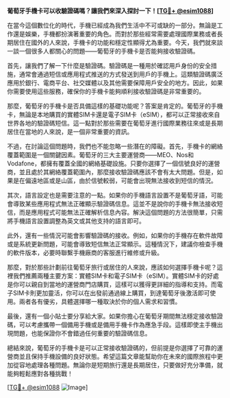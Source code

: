 **葡萄牙手機卡可以收驗證碼嗎？讓我們來深入探討一下！[[TG💪+ @esim1088](https://t.me/s/esim1088)]**

在當今這個數位化的時代，手機已經成為我們生活中不可或缺的一部分。無論是工作還是娛樂，手機都扮演著重要的角色。而對於那些經常需要處理國際業務或者長期居住在國外的人來說，手機卡的功能和穩定性顯得尤為重要。今天，我們就來談一談一個很多人都關心的問題——葡萄牙的手機卡是否能夠接收驗證碼。

首先，讓我們了解一下什麼是驗證碼。驗證碼是一種用於確認用戶身份的安全措施，通常會通過短信或應用程式推送的方式發送到用戶的手機上。這類驗證碼廣泛應用於銀行、電商平台、社交媒體以及其他需要保障用戶安全的地方。因此，如果你需要使用這些服務，確保你的手機卡能夠順利接收驗證碼是非常重要的。

那麼，葡萄牙的手機卡是否具備這樣的基礎功能呢？答案是肯定的。葡萄牙的手機卡，無論是本地購買的實體SIM卡還是電子SIM卡（eSIM），都可以正常接收來自世界各地的驗證碼短信。這一點對於那些需要在葡萄牙進行國際業務往來或是長期居住在當地的人來說，是一個非常重要的資訊。

不過，在討論這個問題時，我們也不能忽略一些潛在的障礙。首先，手機卡的網絡覆蓋範圍是一個關鍵因素。葡萄牙的三大主要運營商——MEO、Nos和Vodafone，都擁有覆蓋全國的網絡基礎設施。只要你選擇了一個信號良好的運營商，並且處於其網絡覆蓋範圍內，那麼接收驗證碼應該不會有太大問題。但是，如果是在偏遠地區或是山區，由於信號較弱，可能會出現無法接收到短信的情況。

其次，語言設定也是需要注意的一點。如果你的手機語言設置不是葡萄牙語，可能會導致某些應用程式無法正確顯示驗證碼信息。這並不是說你的手機卡無法接收短信，而是應用程式可能無法正確解析信息內容。解決這個問題的方法很簡單，只需將手機語言設置調整為英文或其他支持的語言即可。

此外，還有一些情況可能會影響驗證碼的接收。例如，如果你的手機存在軟件故障或是系統更新問題，可能會導致短信無法正常顯示。這種情況下，建議你檢查手機的軟件版本，必要時聯繫手機廠商的客服進行維修或升級。

那麼，對於那些計劃前往葡萄牙旅行或居住的人來說，應該如何選擇手機卡呢？這裡我們推薦兩種主要方案：實體SIM卡和電子SIM卡（eSIM）。實體SIM卡的好處是你可以親自到當地的運營商門店購買，這樣可以獲得更詳細的指導和支持。而電子SIM卡則更加靈活，你可以在出發前通過線上購買，到達葡萄牙後激活即可使用。兩者各有優劣，具體選擇哪一種取決於你的個人需求和習慣。

最後，還有一個小貼士要分享給大家。如果你擔心在葡萄牙期間無法穩定接收驗證碼，可以考慮攜帶一個備用手機或是備用手機卡作為應急手段。這樣即使主手機出現問題，也能保證你不會錯過任何重要的驗證碼信息。

總結來說，葡萄牙的手機卡是可以正常接收驗證碼的，但前提是你選擇了可靠的運營商並且保持手機設備的良好狀態。希望這篇文章能幫助你在未來的國際旅程中更加從容地處理各種問題。無論你是短期旅行還是長期居住，只要做好充分準備，就能夠輕鬆應對各種挑戰！

[[TG💪+ @esim1088](https://t.me/s/esim1088) ![Image](https://i.postimg.cc/4NQfJmqS/Snipaste-2025-05-13-00-14-12.png)]